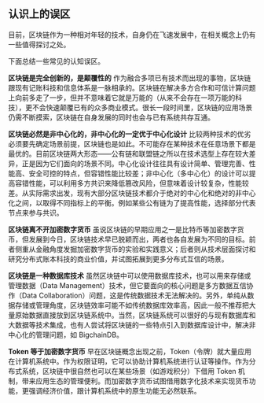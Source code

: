 ## 认识上的误区

目前，区块链作为一种相对年轻的技术，自身仍在飞速发展中，在相关概念上仍有一些值得探讨之处。

下面总结一些常见的认知误区。

**区块链是完全创新的，是颠覆性的** 作为融合多项已有技术而出现的事物，区块链跟现有记账科技和信息体系是一脉相承的。区块链在解决多方合作和可信计算问题上向前多走了一步，但并不意味着它就是万能的（从来不会存在一项万能的科技），更不会快速颠覆已有的众多商业模式。很长一段时间里，区块链的应用场景仍需不断摸索，区块链在自身发展的同时也会与已有系统共存互通。

**区块链必然是非中心化的，非中心化的一定优于中心化设计** 比较两种技术的优劣必须要先确定场景前提，区块链也是如此。不可能存在某种技术在任意场景下都是最优的。目前区块链两大形态——公有链和联盟链之所以在技术选型上存在较大差异，正是因为它们面向的场景不同。中心化设计往往具有设计简单、管理完善、性能高、安全可控的特点，但容错性能比较差；非中心化（多中心化）的设计可以提高容错性能，可以利用多方共识来降低篡改风险，但意味着设计较复杂，性能较差。从实际需求出发，现有大部分区块链技术都介于绝对的中心化和绝对的非中心化之间，以取得不同指标上的平衡。例如某些公有链为了提高性能，选择部分代表节点来参与共识。

**区块链离不开加密数字货币** 虽说区块链的早期应用之一是比特币等加密数字货币，但发展到今日，区块链技术早已脱颖而出，两者也各自发展为不同的目标。前者侧重从金融角度发掘加密数字货币的实验和实践意义；后者则从技术层面探讨和研究分布式账本科技的商业价值，并试图拓展到更多分布式互信的场景。

**区块链是一种数据库技术** 虽然区块链中可以使用数据库技术，也可以用来存储或管理数据（Data Management）技术，但它要面向的核心问题是多方数据互信协作（Data Collaboration）问题，这是传统数据技术无法解决的。另外，单纯从数据存储或管理角度，区块链效率可能不如传统数据库效率高，因此一般不推荐把大量原始数据直接放到区块链系统中。当然，区块链系统可以很好的与现有数据库和大数据等技术集成，也有人尝试将区块链的一些特点引入到数据库设计中，解决非中心化的管理问题，如 BigchainDB。

**Token 等于加密数字货币** 早在区块链概念出现之前，Token（令牌）就大量应用在计算机系统中。作为权限证明，它可以协助计算机系统进行认证等操作。作为分布式系统，区块链中很自然也可以在某些场景（如游戏积分）下借用 Token 机制，带来应用生态的管理便利。而加密数字货币试图借用数字化技术来实现货币功能，更强调经济价值，跟计算机系统中的原生功能无必然联系。

